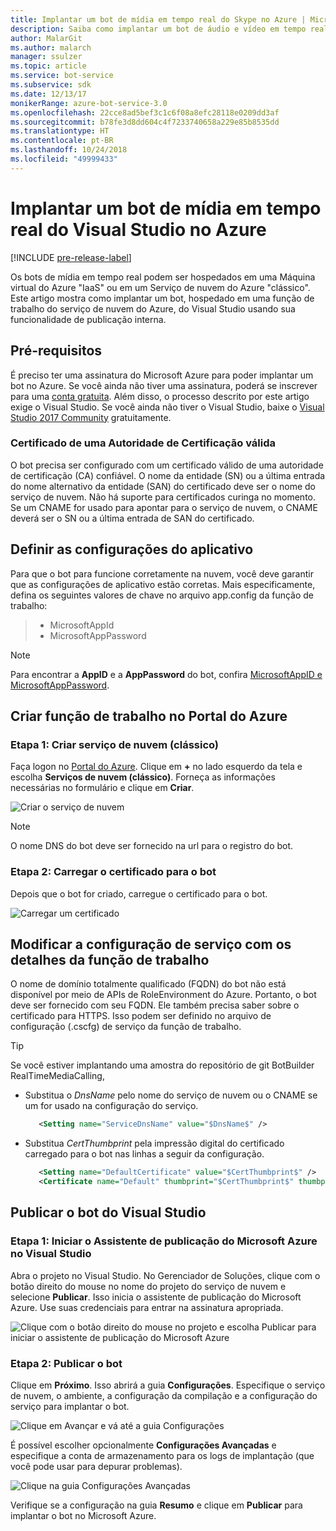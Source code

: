 ```yaml
---
title: Implantar um bot de mídia em tempo real do Skype no Azure | Microsoft Docs
description: Saiba como implantar um bot de áudio e vídeo em tempo real do Skype no Azure usando o recurso de publicação interno do Visual Studio.
author: MalarGit
ms.author: malarch
manager: ssulzer
ms.topic: article
ms.service: bot-service
ms.subservice: sdk
ms.date: 12/13/17
monikerRange: azure-bot-service-3.0
ms.openlocfilehash: 22cce8ad5bef3c1c6f08a8efc28118e0209dd3af
ms.sourcegitcommit: b78fe3d8dd604c4f7233740658a229e85b8535dd
ms.translationtype: HT
ms.contentlocale: pt-BR
ms.lasthandoff: 10/24/2018
ms.locfileid: "49999433"
---
```

# <a name="deploy-a-real-time-media-bot-from-visual-studio-to-azure"></a>Implantar um bot de mídia em tempo real do Visual Studio no Azure

[!INCLUDE [pre-release-label](../includes/pre-release-label-v3.md)]

Os bots de mídia em tempo real podem ser hospedados em uma Máquina virtual do Azure "IaaS" ou em um Serviço de nuvem do Azure "clássico". Este artigo mostra como implantar um bot, hospedado em uma função de trabalho do serviço de nuvem do Azure, do Visual Studio usando sua funcionalidade de publicação interna.

## <a name="prerequisites"></a>Pré-requisitos

É preciso ter uma assinatura do Microsoft Azure para poder implantar um bot no Azure. Se você ainda não tiver uma assinatura, poderá se inscrever para uma <a href="https://azure.microsoft.com/en-us/free/" target="_blank">conta gratuita</a>. Além disso, o processo descrito por este artigo exige o Visual Studio. Se você ainda não tiver o Visual Studio, baixe o <a href="https://www.visualstudio.com/downloads/" target="_blank">Visual Studio 2017 Community</a> gratuitamente.

### <a name="certificate-from-a-valid-certificate-authority"></a>Certificado de uma Autoridade de Certificação válida
O bot precisa ser configurado com um certificado válido de uma autoridade de certificação (CA) confiável. O nome da entidade (SN) ou a última entrada do nome alternativo da entidade (SAN) do certificado deve ser o nome do serviço de nuvem. Não há suporte para certificados curinga no momento. Se um CNAME for usado para apontar para o serviço de nuvem, o CNAME deverá ser o SN ou a última entrada de SAN do certificado.

## <a name="configure-application-settings"></a>Definir as configurações do aplicativo
Para que o bot para funcione corretamente na nuvem, você deve garantir que as configurações de aplicativo estão corretas. Mais especificamente, defina os seguintes valores de chave no arquivo app.config da função de trabalho:
> <ul><li>MicrosoftAppId</li><li>MicrosoftAppPassword</li></ul>

> [!NOTE]
> Para encontrar a **AppID** e a **AppPassword** do bot, confira [MicrosoftAppID e MicrosoftAppPassword](~/bot-service-manage-overview.md#microsoftappid-and-microsoftapppassword).

## <a name="create-worker-role-in-the-azure-portal"></a>Criar função de trabalho no Portal do Azure
### <a name="step-1-create-cloud-serviceclassic"></a>Etapa 1: Criar serviço de nuvem (clássico)
Faça logon no <a href="https://portal.azure.com">Portal do Azure</a>. Clique em **+** no lado esquerdo da tela e escolha **Serviços de nuvem (clássico)**. Forneça as informações necessárias no formulário e clique em **Criar**.

![Criar o serviço de nuvem](../media/real-time-media-bot-portal-service-creation.png)

> [!NOTE]
> O nome DNS do bot deve ser fornecido na url para o registro do bot.

### <a name="step-2-upload-the-certificate-for-the-bot"></a>Etapa 2: Carregar o certificado para o bot
Depois que o bot for criado, carregue o certificado para o bot.

![Carregar um certificado](../media/real-time-media-bot-portal-certificates.png)

## <a name="modify-service-configuration-with-worker-role-details"></a>Modificar a configuração de serviço com os detalhes da função de trabalho
O nome de domínio totalmente qualificado (FQDN) do bot não está disponível por meio de APIs de RoleEnvironment do Azure. Portanto, o bot deve ser fornecido com seu FQDN. Ele também precisa saber sobre o certificado para HTTPS. Isso podem ser definido no arquivo de configuração (.cscfg) de serviço da função de trabalho.

> [!TIP]
> Se você estiver implantando uma amostra do repositório de git BotBuilder RealTimeMediaCalling,
> - Substitua o $DnsName$ pelo nome do serviço de nuvem ou o CNAME se um for usado na configuração do serviço.
>   ```xml
>      <Setting name="ServiceDnsName" value="$DnsName$" />
>   ```
> 
> - Substitua $CertThumbprint$ pela impressão digital do certificado carregado para o bot nas linhas a seguir da configuração.
>   ```xml
>      <Setting name="DefaultCertificate" value="$CertThumbprint$" />
>      <Certificate name="Default" thumbprint="$CertThumbprint$" thumbprintAlgorithm="sha1" />
>   ```

## <a name="publish-the-bot-from-visual-studio"></a>Publicar o bot do Visual Studio
### <a name="step-1-launch-the-microsoft-azure-publishing-wizard-in-visual-studio"></a>Etapa 1: Iniciar o Assistente de publicação do Microsoft Azure no Visual Studio

Abra o projeto no Visual Studio. No Gerenciador de Soluções, clique com o botão direito do mouse no nome do projeto do serviço de nuvem e selecione **Publicar**. Isso inicia o assistente de publicação do Microsoft Azure. Use suas credenciais para entrar na assinatura apropriada.

![Clique com o botão direito do mouse no projeto e escolha Publicar para iniciar o assistente de publicação do Microsoft Azure](../media/real-time-media-bot-publish-signin.png)

### <a name="step-2-publish-the-bot"></a>Etapa 2: Publicar o bot

Clique em **Próximo**. Isso abrirá a guia **Configurações**. Especifique o serviço de nuvem, o ambiente, a configuração da compilação e a configuração do serviço para implantar o bot.

![Clique em Avançar e vá até a guia Configurações](../media/real-time-media-bot-publish-settings.png)

É possível escolher opcionalmente **Configurações Avançadas** e especifique a conta de armazenamento para os logs de implantação (que você pode usar para depurar problemas).

![Clique na guia Configurações Avançadas](../media/real-time-media-bot-publish-advanced-settings.png)

Verifique se a configuração na guia **Resumo** e clique em **Publicar** para implantar o bot no Microsoft Azure.
